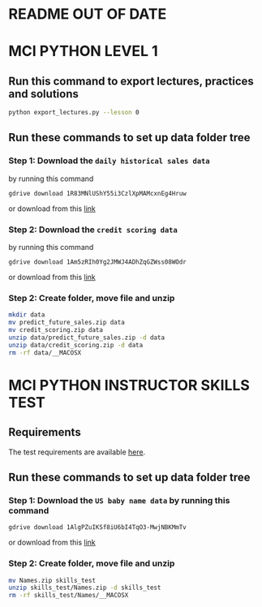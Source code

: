 # README OUT OF DATE
# MCI PYTHON LEVEL 1
## Run this command to export lectures, practices and solutions
``` bash
python export_lectures.py --lesson 0
```

## Run these commands to set up data folder tree
### Step 1: Download the `daily historical sales data`
by running this command <br>
```
gdrive download 1R83MNlUShY55i3CzlXpMAMcxnEg4Hruw
```
or download from this [link](https://drive.google.com/file/d/1R83MNlUShY55i3CzlXpMAMcxnEg4Hruw/view?usp=sharing)
### Step 2: Download the `credit scoring data`
by running this command <br>
```
gdrive download 1Am5zRIh0Yg2JMWJ4ADhZqGZWss08WOdr
```
or download from this [link](https://drive.google.com/file/d/1Am5zRIh0Yg2JMWJ4ADhZqGZWss08WOdr/view?usp=sharing)
### Step 2: Create folder, move file and unzip
``` bash
mkdir data
mv predict_future_sales.zip data
mv credit_scoring.zip data
unzip data/predict_future_sales.zip -d data
unzip data/credit_scoring.zip -d data
rm -rf data/__MACOSX
```

# MCI PYTHON INSTRUCTOR SKILLS TEST
## Requirements
The test requirements are available [here](https://github.com/MinhHuuNguyen/mci-python-level-1/blob/skill_test/skills_test/requirements.pdf).
## Run these commands to set up data folder tree
### Step 1: Download the `US baby name data` by running this command <br>
```
gdrive download 1AlgPZuIKSf8iU6bI4TqO3-MwjNBKMmTv
```
or download from this [link](https://drive.google.com/file/d/1AlgPZuIKSf8iU6bI4TqO3-MwjNBKMmTv/view?usp=sharing)
### Step 2: Create folder, move file and unzip
``` bash
mv Names.zip skills_test
unzip skills_test/Names.zip -d skills_test
rm -rf skills_test/Names/__MACOSX
```
